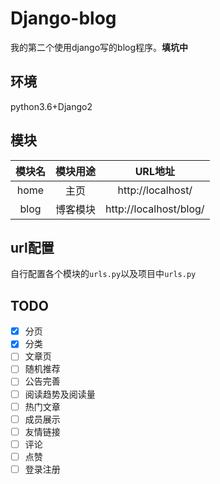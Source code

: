 # Django-blog
我的第二个使用django写的blog程序。**填坑中**

## 环境
python3.6+Django2

## 模块
|模块名|模块用途|URL地址|
|:---:|:----:|:---:|
|home|主页|http://localhost/|
|blog|博客模块|http://localhost/blog/|

## url配置
自行配置各个模块的`urls.py`以及项目中`urls.py`

## TODO
- [x] 分页
- [x] 分类
- [ ] 文章页
- [ ] 随机推荐
- [ ] 公告完善
- [ ] 阅读趋势及阅读量
- [ ] 热门文章
- [ ] 成员展示
- [ ] 友情链接
- [ ] 评论
- [ ] 点赞
- [ ] 登录注册